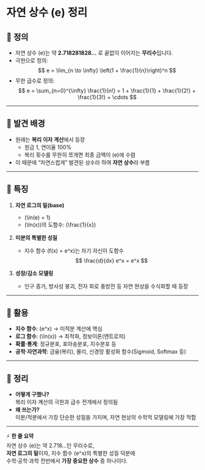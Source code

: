 # 자연 상수 \(e\) 정리

## 📌 정의

- 자연 상수 \(e\)는 약 **2.718281828...** 로 끝없이 이어지는 **무리수**입니다.
- 극한으로 정의:
  $$
  e = \lim_{n \to \infty} \left(1 + \frac{1}{n}\right)^n
  $$
- 무한 급수로 정의:
  $$
  e = \sum_{n=0}^{\infty} \frac{1}{n!} = 1 + \frac{1}{1} + \frac{1}{2!} + \frac{1}{3!} + \cdots
  $$

---

## 📌 발견 배경

- 원래는 **복리 이자 계산**에서 등장
  - 원금 1, 연이율 100%
  - 복리 횟수를 무한히 쪼개면 최종 금액이 \(e\)에 수렴
- 이 때문에 “자연스럽게” 발견된 상수라 하여 **자연 상수**라 부름

---

## 📌 특징

1. **자연 로그의 밑(base)**

   - \(\ln(e) = 1\)
   - \(\ln(x)\)의 도함수: \(\frac{1}{x}\)

2. **미분의 특별한 성질**

   - 지수 함수 \(f(x) = e^x\)는 자기 자신이 도함수
     $$
     \frac{d}{dx} e^x = e^x
     $$

3. **성장/감소 모델링**
   - 인구 증가, 방사성 붕괴, 전자 회로 충방전 등 자연 현상을 수식화할 때 등장

---

## 📌 활용

- **지수 함수**: \(e^x\) → 미적분 계산에 핵심
- **로그 함수**: \(\ln(x)\) → 최적화, 정보이론(엔트로피)
- **확률·통계**: 정규분포, 포아송분포, 지수분포 등
- **공학·자연과학**: 금융(복리), 물리, 신경망 활성화 함수(Sigmoid, Softmax 등)

---

## 📌 정리

- **어떻게 구했나?**  
  복리 이자 계산의 극한과 급수 전개에서 정의됨
- **왜 쓰는가?**  
  미분/적분에서 가장 단순한 성질을 가지며, 자연 현상의 수학적 모델링에 가장 적합

---

⚡ **한 줄 요약**  
자연 상수 \(e\)는 약 2.718...인 무리수로,  
**자연 로그의 밑**이자, 지수 함수 \(e^x\)의 특별한 성질 덕분에  
수학·공학·과학 전반에서 **가장 중요한 상수** 중 하나이다.
